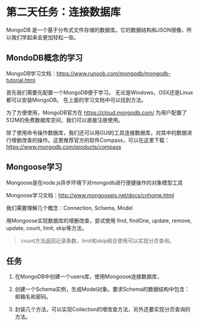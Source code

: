 # 第二天任务：连接数据库

MongoDB 是一个基于分布式文件存储的数据库。它的数据结构和JSON很像，所以我们学起来会更加轻松一些。

## MondoDB概念的学习

MongoDB学习文档：https://www.runoob.com/mongodb/mongodb-tutorial.html

首先我们需要先配置一个MongoDB便于学习。
无论是Windows，OSX还是Linux都可以安装MongoDB。
在上面的学习文档中可以找到方法。

为了方便使用，MongoDB官方在 https://cloud.mongodb.com/ 为用户配置了512M的免费数据库空间，我们可以直接注册使用。

除了使用命令操作数据库，我们还可以用GUI的工具连接数据库，对其中的数据进行增删改查的操作。这里推荐官方的软件Compass，可以在这里下载：https://www.mongodb.com/products/compass

## Mongoose学习

Mongoose是在node.js异步环境下对mongodb进行便捷操作的对象模型工具

Mongoose学习文档：http://www.mongoosejs.net/docs/cnhome.html

我们需要理解几个概念：Connection, Schema, Model

用Mongoose实现数据库的增删改查，尝试使用 find, findOne, update, remove, update, count, limit, skip等方法。

> count方法返回记录条数，limit和skip结合使用可以实现分页查询。

## 任务

1. 在MongoDB中创建一个users库，使用Mongoose连接数据库，

2. 创建一个Schema实例，生成Model对象。要求Schema的数据结构中包含：邮箱名和密码。

3. 封装几个方法，可以实现Collection的增改查方法，另外还要实现分页查询的方法。